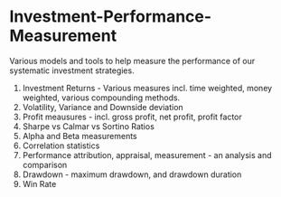 # Investment-Performance-Measurement


Various models and tools to help measure the performance of our systematic investment strategies.

1. Investment Returns - Various measures incl. time weighted, money weighted, various compounding methods.
2. Volatility, Variance and Downside deviation
3. Profit meausures - incl. gross profit, net profit, profit factor
4. Sharpe vs Calmar vs Sortino Ratios
5. Alpha and Beta measurements
6. Correlation statistics
7. Performance attribution, appraisal, measurement - an analysis and comparison
8. Drawdown - maximum drawdown, and drawdown duration
9. Win Rate
